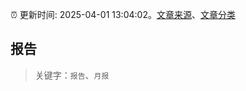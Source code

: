 :alarm_clock: 更新时间: 2025-04-01 13:04:02。[文章来源](/README.md)、[文章分类](/TAGS.md)

## 报告


> 关键字：`报告`、`月报`



